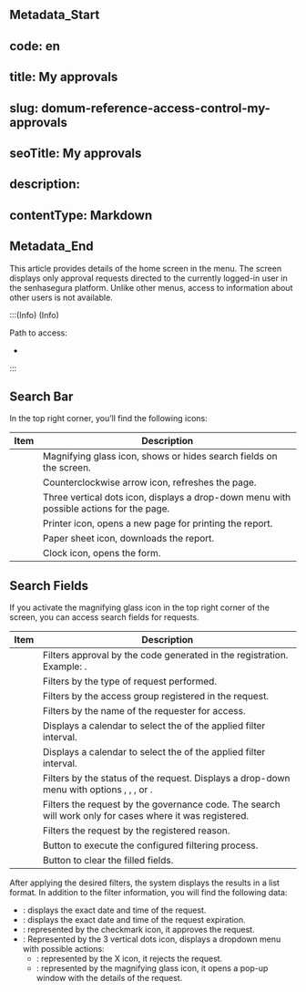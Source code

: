 ## Metadata_Start 
## code: en
## title: My approvals 
## slug: domum-reference-access-control-my-approvals 
## seoTitle: My approvals 
## description:  
## contentType: Markdown 
## Metadata_End
This article provides details of the  home screen in the  menu. The screen displays only approval requests directed to the currently logged-in user in the senhasegura platform. Unlike other menus, access to information about other  users is not available.

:::(Info) (Info)

Path to access:

* 

:::

## Search Bar
In the top right corner, you’ll find the following icons:

| Item           | Description                                                |
|----------------|------------------------------------------------------------|
|    | Magnifying glass icon, shows or hides search fields on the screen. |
|        | Counterclockwise arrow icon, refreshes the page.           |
|    | Three vertical dots icon, displays a drop-down menu with possible actions for the page. |
|    | Printer icon, opens a new page for printing the report.     |
|      | Paper sheet icon, downloads the report.                    |
|  | Clock icon, opens the  form.                |

## Search Fields
If you activate the magnifying glass icon in the top right corner of the screen, you can access search fields for requests.

| Item           | Description                                                |
|----------------|------------------------------------------------------------|
|            | Filters approval by the code generated in the registration. Example: . |
|       | Filters by the type of request performed.                  |
|    | Filters by the access group registered in the request.     |
|       | Filters by the name of the requester for access.            |
|    | Displays a calendar to select the  of the applied filter interval. |
|              | Displays a calendar to select the  of the applied filter interval.   |
|          | Filters by the status of the request. Displays a drop-down menu with options , , , or . |
|      | Filters the request by the governance code. The search will work only for cases where it was registered. |
|          | Filters the request by the registered reason.              |
|          | Button to execute the configured filtering process.       |
|           | Button to clear the filled fields.                         |

After applying the desired filters, the system displays the results in a list format. In addition to the filter information, you will find the following data:

* : displays the exact date and time of the request.
* : displays the exact date and time of the request expiration.
* : represented by the checkmark icon, it approves the request.
* : Represented by the 3 vertical dots icon, displays a dropdown menu with possible actions:
    * : represented by the X icon, it rejects the request.
    * : represented by the magnifying glass icon, it opens a pop-up window with the details of the request.